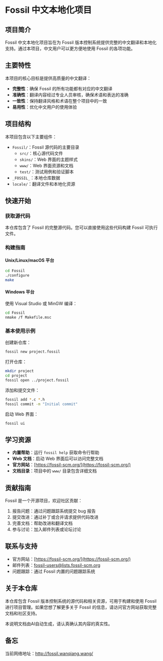 # Fossil 中文本地化项目

## 项目简介

Fossil 中文本地化项目旨在为 Fossil 版本控制系统提供完整的中文翻译和本地化支持。通过本项目，中文用户可以更方便地使用 Fossil 的各项功能。

## 主要特性

本项目的核心目标是提供高质量的中文翻译：

- **完整性**：确保 Fossil 的所有功能都有对应的中文翻译
- **准确性**：翻译内容经过专业人员审核，确保术语和表达的准确
- **一致性**：保持翻译风格和术语在整个项目中的一致
- **易用性**：优化中文用户的使用体验

## 项目结构

本项目包含以下主要组件：

- `Fossil/`：Fossil 源代码的主要目录
  - `src/`：核心源代码文件
  - `skins/`：Web 界面的主题样式
  - `www/`：Web 界面资源和文档
  - `test/`：测试用例和验证脚本
- `_FOSSIL_`：本地仓库数据
- `locale/`：翻译文件和本地化资源

## 快速开始

### 获取源代码

本仓库包含了 Fossil 的完整源代码。您可以直接使用这些代码构建 Fossil 可执行文件。

### 构建指南

#### Unix/Linux/macOS 平台

```bash
cd Fossil
./configure
make
```

#### Windows 平台

使用 Visual Studio 或 MinGW 编译：

```bash
cd Fossil
nmake /f Makefile.msc
```

### 基本使用示例

创建新仓库：
```bash
fossil new project.fossil
```

打开仓库：
```bash
mkdir project
cd project
fossil open ../project.fossil
```

添加和提交文件：
```bash
fossil add *.c *.h
fossil commit -m "Initial commit"
```

启动 Web 界面：
```bash
fossil ui
```

## 学习资源

- **内置帮助**：运行 `fossil help` 获取命令行帮助
- **Web 文档**：启动 Web 界面后可以访问完整文档
- **官方网站**：[https://fossil-scm.org/](https://fossil-scm.org/)
- **文档目录**：项目中的 `www/` 目录包含详细文档

## 贡献指南

Fossil 是一个开源项目，欢迎社区贡献：

1. 报告问题：通过问题跟踪系统提交 bug 报告
2. 提交改进：通过补丁或合并请求提供代码改进
3. 完善文档：帮助改进和翻译文档
4. 参与讨论：加入邮件列表或论坛讨论


## 联系与支持

- 官方网站：[https://fossil-scm.org/](https://fossil-scm.org/)
- 邮件列表：fossil-users@lists.fossil-scm.org
- 问题跟踪：通过 Fossil 内置的问题跟踪系统

## 关于本仓库

本仓库包含 Fossil 版本控制系统的源代码和相关资源，可用于构建和使用 Fossil 进行项目管理。如果您想了解更多关于 Fossil 的信息，请访问官方网站获取完整文档和社区支持。

本说明文档由AI自动生成，请认真确认其内容的真实性。

## 备忘

当前网络地址：http://fossil.wanqiang.wang/
